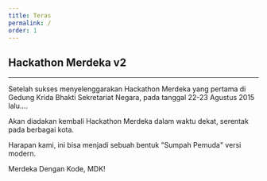 ```yaml
---
title: Teras
permalink: /
order: 1
---
```


## Hackathon Merdeka v2
- - -

Setelah sukses menyelenggarakan Hackathon Merdeka yang pertama di Gedung Krida Bhakti Sekretariat Negara, pada tanggal 22-23 Agustus 2015 lalu....

Akan diadakan kembali Hackathon Merdeka dalam waktu dekat, serentak pada berbagai kota.

Harapan kami, ini bisa menjadi sebuah bentuk "Sumpah Pemuda" versi modern.

Merdeka Dengan Kode, MDK!
